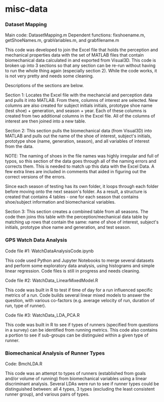 # misc-data

### Dataset Mapping

Main code: DatasetMapping.m 
Dependent functions: fixshoename.m, getShoeNames.m, grabVariables.m, and grabfilename.m

This code was developed to join the Excel file that holds the perception and mechanical properties data with the set of MATLAB files that contain biomechanical data calculated in and exported from Visual3D. This code is broken up into 3 sections so that any section can be re-run without having to run the whole thing again (especially section 2).  While the code works, it is not very pretty and needs some cleaning.

Descriptions of the sections are below.

Section 1:  Locates the Excel file with the mechancial and perception data and pulls it into MATLAB.  From there, columns of interest are selected.  New columns are also created for subject initials initials, prototype shoe name (test shoe) + generation, and season + year.  Each of these columns is created from two additional columns in the Excel file. All of the columns of interest are then joined into a new table.

Section 2: This section pulls the biomechanical data (from Visual3D) into MATLAB and pulls out the name of the shoe of interest, subject's initials, prototype shoe (name, generation, season), and all variables of interest from the data. 

NOTE:  The naming of shoes in the file names was highly irregular and full of typos, so this section of the data goes through all of the naming errors and corrects them.  This is needed to match up this data with the Excel Data.  A few extra lines are included in comments that aided in figuring out the correct versions of the errors.  

Since each season of testing has its own folder, it loops through each folder before moving onto the next season's folder.  As a result, a structure is created that contains 4 tables - one for each season that contains shoe/subject information and biomechanical variables.

Section 3: This section creates a combined table from all seasons.  The code then joins this table with the perception/mechanical data table by matching up rows that contain the same: name of shoe of interest, subject's initials, prototype shoe name and generation, and test season.


### GPS Watch Data Analysis

Code file #1: WatchDataAnalysisCode.ipynb

This code used Python and Jupyter Notebooks to merge several datasets and perform some exploratory data analysis, using histograms and simple linear regression.  Code files is still in progress and needs cleaning.

Code file #2: WatchData_LinearMixedModel.R

This code was built in R to test if time of day for a run influenced specific metrics of a run.  Code builds several linear mixed models to answer the question, with various co-factors (e.g. average velocity of run, duration of run, type of runner).

Code file #3: WatchData_LDA_PCA.R

This code was built in R to see if types of runners (specified from questions in a survey) can be identified from running metrics.  This code also contains a portion to see if sub-groups can be distinguied within a given type of runner.

### Biomechanical Analysis of Runner Types

Code: BmchLDA.R

This code was an attempt to types of runners (established from goals and/or volume of running) from biomechanical variables using a linear discriminant analysis.  Several LDAs were run to see if runner types could be distinguished between: all 4 types, 3 types (excluding the least consistent runner group), and various pairs of types.
